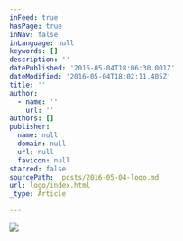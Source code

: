 ```yaml
---
inFeed: true
hasPage: true
inNav: false
inLanguage: null
keywords: []
description: ''
datePublished: '2016-05-04T18:06:30.001Z'
dateModified: '2016-05-04T18:02:11.405Z'
title: ''
author:
  - name: ''
    url: ''
authors: []
publisher:
  name: null
  domain: null
  url: null
  favicon: null
starred: false
sourcePath: _posts/2016-05-04-logo.md
url: logo/index.html
_type: Article

---
```

![](https://the-grid-user-content.s3-us-west-2.amazonaws.com/769f6350-4c2c-4f6b-bf71-917ffe9fed2e.jpg)